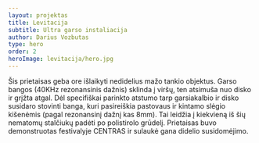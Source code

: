```yaml
---
layout: projektas
title: Levitacija
subtitle: Ultra garso instaliacija
author: Darius Vozbutas
type: hero
order: 2
heroImage: levitacija/hero.jpg
---
```

Šis prietaisas geba ore išlaikyti nedidelius mažo tankio objektus. Garso
bangos (40KHz rezonansinis dažnis) sklinda į viršų, ten atsimuša nuo disko ir
grįžta atgal. Dėl specifiškai parinkto atstumo tarp garsiakalbio ir disko
susidaro stovinti banga, kuri pasireiškia pastovaus ir kintamo slėgio kišenėmis
(pagal rezonansinį dažnį kas 8mm). Tai leidžia į kiekvieną iš šių nematomų
stalčiukų padėti po polistirolo grūdelį. Prietaisas buvo demonstruotas
festivalyje CENTRAS ir sulaukė gana didelio susidomėjimo.
